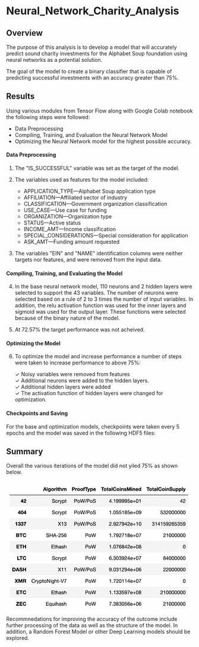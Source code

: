 # Neural_Network_Charity_Analysis

## Overview

The purpose of this analysis is to develop a model that will accurately predict sound charity investments for the Alphabet Soup foundation using neural networks as a potential solution.  

The goal of the model to create a binary classifier that is capable of predicting successful investments with an accuracy greater than 75%.


## Results

Using various modules from Tensor Flow along with Google Colab notebook the following steps were followed:

- Data Preprocessing
- Compiling, Training, and Evaluation the Neural Network Model
- Optimizing the Neural Network model for the highest possible accuracy.

#### Data Preprocessing

1. The "IS_SUCCESSFUL" variable was set as the target of the model.
2. The variables used as features for the model included:

    + APPLICATION_TYPE—Alphabet Soup application type
    + AFFILIATION—Affiliated sector of industry 
    + CLASSIFICATION—Government organization classification
    + USE_CASE—Use case for funding
    + ORGANIZATION—Organization type
    + STATUS—Active status
    + INCOME_AMT—Income classification
    + SPECIAL_CONSIDERATIONS—Special consideration for application
    + ASK_AMT—Funding amount requested  


3. The variables "EIN" and "NAME" identification columns were neither targets nor features, and were removed from the input data.

#### Compiling, Training, and Evaluating the Model
4. In the base neural network model, 110 neurons and 2 hidden layers were selected to support the 43 variables.  The number of neurons were selected based on a rule of 2 to 3 times the number of input variables.  In addition, the relu activation function was used for the inner layers and sigmoid was used for the output layer.  These functions were selected because of the binary nature of the model.

5. At 72.57% the target performance was not acheived.

#### Optimizing the Model
6. To optimize the model and increase performance a number of steps were taken to increase performance to above 75%:

    ✓ Noisy variables were removed from features  
    ✓ Additional neurons were added to the hidden layers.   
    ✓ Additional hidden layers were added  
    ✓ The activation function of hidden layers were changed for optimization. 



#### Checkpoints and Saving

For the base and optimization models, checkpoints were taken every 5 epochs and the model was saved in the following HDF5 files:  

## Summary

Overall the various iterations of the model did not yiled 75% as shown below.

<img src="https://github.com/rciminera/Cryptocurrencies/blob/main/ScreenShots/crypto_df.png" width = "800" >

 Recommnedations for improving the accuracy of the outcome include further processing of the data as well as the structure of the model.  In addition, a Random Forest Model or other Deep Learning models should be explored.

